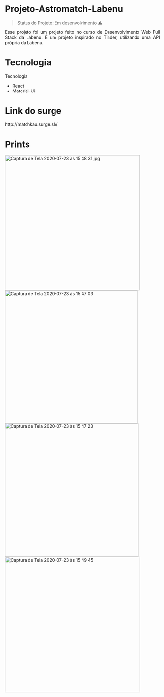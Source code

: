# Projeto-Astromatch-Labenu

> Status do Projeto: Em desenvolvimento :warning:


<p align="justify"> Esse projeto foi um projeto feito no curso de Desenvolvimento Web Full Stack da Labenu. É um projeto inspirado no Tinder, utilizando uma API própria da Labenu.
 </p>


<h1 align="justify"> Tecnologia </h1>Tecnologia

- React
- Material-Ui


<h1 align="justify"> Link do surge </h1>

<p align="justify"> http://matchkau.surge.sh/ </p>

<h1 align="justify"> Prints </h1>

<img width="439" alt="Captura de Tela 2020-07-23 às 15 48 31 jpg" src="https://user-images.githubusercontent.com/63555634/88461912-1878ea00-ce7e-11ea-86bf-bea442fe6adc.png">

<img width="432" alt="Captura de Tela 2020-07-23 às 15 47 03" src="https://user-images.githubusercontent.com/63555634/88461973-9f2dc700-ce7e-11ea-9c14-038a19acd2c1.png">

<img width="435" alt="Captura de Tela 2020-07-23 às 15 47 23" src="https://user-images.githubusercontent.com/63555634/88461979-a5bc3e80-ce7e-11ea-90b0-58b4e64ad27c.png">

<img width="440" alt="Captura de Tela 2020-07-23 às 15 49 45" src="https://user-images.githubusercontent.com/63555634/88461985-abb21f80-ce7e-11ea-8437-a0c9190028db.png">




